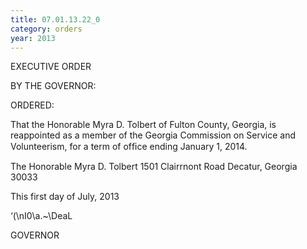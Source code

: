 ```yaml
---
title: 07.01.13.22_0
category: orders
year: 2013
---
```

 

EXECUTIVE ORDER

BY THE GOVERNOR:

ORDERED:

That the Honorable Myra D. Tolbert of Fulton County, Georgia, is
reappointed as a member of the Georgia Commission on Service
and Volunteerism, for a term of ofﬁce ending January 1, 2014.

The Honorable Myra D. Tolbert
1501 Clairrnont Road
Decatur, Georgia 30033

This first day of July, 2013

‘(\nI0\a.~\DeaL

GOVERNOR

